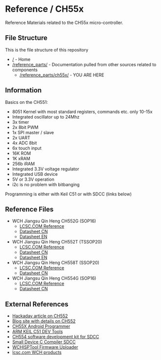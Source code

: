 # Reference / CH55x

Reference Materials related to the CH55x micro-controller.

## File Structure

This is the file structure of this repository

* [/](/README.md) - Home
* [/reference_parts/](/reference_parts/) - Documentation pulled from other sources related to components
  * [/reference_parts/ch55x/](/reference_parts/ch55x/) - YOU ARE HERE

## Information

Basics on the CH551:
* 8051 Kernel with most standard registers, commands etc. only 10-15x
* Integrated oscillator up to 24Mhz
* 3x timer
* 2x 8bit PWM
* 1x SPI master / slave
* 2x UART
* 4x ADC 8bit
* 6x touch input
* 16K ROM
* 1K xRAM
* 256b iRAM
* Integrated 3.3V voltage regulator
* Integrated USB device
* 5V or 3.3V operation
* i2c is no problem with bitbanging

Programming is either with Keil C51 or with SDCC (links below)

## Reference Files

* WCH Jiangsu Qin Heng CH552G (SOP16)
  * [LCSC.COM Reference](1812131556_Jiangsu-Qin-Heng-CH552G_C111292_lcsc.com.pdf)
  * [Datasheet CN](1812131556_Jiangsu-Qin-Heng-CH552G_C111292_datasheet.pdf)
  * [Datasheet EN](1812131556_Jiangsu-Qin-Heng-CH552G_C111292_datasheet_zh-CN-en-Translated.pdf)
* WCH Jiangsu Qin Heng CH552T (TSSOP20)
  * [LCSC.COM Reference](Jiangsu-Qin-Heng-CH552T_C111367_lcsc.com.pdf)
  * [Datasheet CN](Jiangsu-Qin-Heng-CH552T_C111367_datasheet.pdf)
  * [Datasheet EN](Jiangsu-Qin-Heng-CH552T_C111367.zh-CN.en.pdf)
* WCH Jiangsu Qin Heng CH558T (SSOP20)
  * [LCSC.COM Reference](2008191734_WCH-Jiangsu-Qin-Heng-CH558T_C139616_lcsc.com.pdf)
  * [Datasheet CN](2008191734_WCH-Jiangsu-Qin-Heng-CH558T_C139616_datasheet.pdf)
* WCH Jiangsu Qin Heng CH554G (SOP16)
  * [LCSC.COM Reference](2008191734_WCH-Jiangsu-Qin-Heng-CH554G_C114295_lcsc.pdf)
  * [Datasheet CN](2008191734_WCH-Jiangsu-Qin-Heng-CH554G_C114295_datasheet.pdf)

## External References

* [Hackaday article on CH552](https://hackaday.com/tag/ch552/)
* [Blog site with details on CH552](http://atcnetz.blogspot.com/2019/02/ch552-020-mikrocontroller-mit-usb.html)
* [CH55X Android Programmer](https://play.google.com/store/apps/details?id=com.atcnetz.de.ch55xprogrammer)
* [ARM KEIL C51 DEV Tools](http://www.keil.com/c51/)
* [CH554 software development kit for SDCC](https://github.com/Blinkinlabs/ch554_sdcc)
* [Small Device C Compiler SDCC](https://sourceforge.net/projects/sdcc/files/latest/download?source=files)
* [WCHISPTool Firmware Uploader](http://wch.cn/download/WCHISPTool_Setup_exe.html)
* [lcsc.com WCH products](https://lcsc.com/products/WCH_11013.html)
